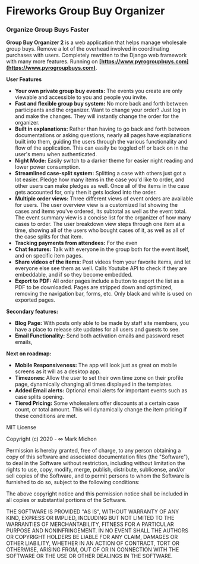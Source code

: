 # Fireworks Group Buy Organizer

### Organize Group Buys Faster

**Group Buy Organizer 2** is a web application that helps manage wholesale group buys.  Remove a lot of the overhead
involved in coordinating purchases with users.  Completely rewritten to the Django web framework with many more 
features.  Running on **[https://www.pyrogroupbuys.com](https://www.pyrogroupbuys.com)**.  

**User Features**
+ **Your own private group buy events:**  The events you create are only viewable and accessible to you and people you invite.
+ **Fast and flexible group buy system:**  No more back and forth between participants and the organizer.  Want to
change your order?  Just log in and make the changes.  They will instantly change the order for the organizer.
+ **Built in explanations:**  Rather than having to go back and forth between documentations or asking questions, nearly
all pages have explanations built into them, guiding the users through the various functionality and flow of the 
application.  This can easily be toggled off or back on in the user's menu when authenticated.
+ **Night Mode:** Easily switch to a darker theme for easier night reading and lower power consumption.
+ **Streamlined case-split system:** Splitting a case with others just got a lot easier.  Pledge how many items in the 
case you'd like to order, and other users can make pledges as well.  Once all of the items in the case gets accounted
for, only then it gets locked into the order.
+ **Multiple order views:**  Three different views of event orders are available for users.  The user overview view is 
a customized list showing the cases and items you've ordered, its subtotal as well as the event total.  The event 
summary view is a concise list for the organizer of how many cases to order.  The user breakdown view steps through one
item at a time, showing all of the users who bought cases of it, as well as all of the case splits for that item.
+ **Tracking payments from attendees:** For the even
+ **Chat features:**  Talk with everyone in the group both for the event itself, and on specific item pages.
+ **Share videos of the items:**  Post videos from your favorite items, and let everyone else see them as well.  Calls Youtube API to check if they are embeddable, and if so they become embedded.
+ **Export to PDF:** All order pages include a button to export the list as a PDF to be downloaded.  Pages are stripped 
down and optimized, removing the navigation bar, forms, etc.  Only black and white is used on exported pages.

**Secondary features:**
+ **Blog Page:**  With posts only able to be made by staff site members, you have a place to release site updates for all users and guests to see.
+ **Email Functionality:** Send both activation emails and password reset emails, 

**Next on roadmap:**
+ **Mobile Responsiveness:**  The app will look just as great on mobile screens as it will as a desktop app.
+ **Timezones:**  Allow the user to set their own time zone on their profile page, dynamically changing all times displayed in the templates.
+ **Added Email alerts:**  Optional email alerts for important events such as case splits opening.
+ **Tiered Pricing:**  Some wholesalers offer discounts at a certain case count, or total amount.  This will dynamically change the item pricing if these conditions are met.

MIT License

Copyright (c) 2020 - ∞ Mark Michon

Permission is hereby granted, free of charge, to any person obtaining a copy
of this software and associated documentation files (the "Software"), to deal
in the Software without restriction, including without limitation the rights
to use, copy, modify, merge, publish, distribute, sublicense, and/or sell
copies of the Software, and to permit persons to whom the Software is
furnished to do so, subject to the following conditions:

The above copyright notice and this permission notice shall be included in all
copies or substantial portions of the Software.

THE SOFTWARE IS PROVIDED "AS IS", WITHOUT WARRANTY OF ANY KIND, EXPRESS OR
IMPLIED, INCLUDING BUT NOT LIMITED TO THE WARRANTIES OF MERCHANTABILITY,
FITNESS FOR A PARTICULAR PURPOSE AND NONINFRINGEMENT. IN NO EVENT SHALL THE
AUTHORS OR COPYRIGHT HOLDERS BE LIABLE FOR ANY CLAIM, DAMAGES OR OTHER
LIABILITY, WHETHER IN AN ACTION OF CONTRACT, TORT OR OTHERWISE, ARISING FROM,
OUT OF OR IN CONNECTION WITH THE SOFTWARE OR THE USE OR OTHER DEALINGS IN THE
SOFTWARE.
